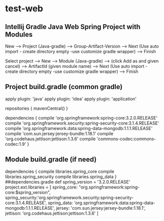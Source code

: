 # test-web

## Intellij Gradle Java Web Spring Project with Modules
New --> Project (Java-gradle) --> Group-Artifact-Version --> Next (Use auto import - create directory empty -use customize gradle wrapper) --> Finish

Select project --> New --> Module (Java-gradle) --> (click Add as and given cancel) --> ArtifactId (given module name) --> Next (Use auto import - create directory empty -use customize gradle wrapper) --> Finish


## Project build.gradle (common gradle)
apply plugin: 'java'
apply plugin: 'idea'
apply plugin: 'application'

repositories {
    mavenCentral()
}

dependencies {
    compile 'org.springframework:spring-core:3.2.0.RELEASE'
    compile 'org.springframework.security:spring-security-core:3.1.4.RELEASE'
    compile 'org.springframework.data:spring-data-mongodb:1.1.1.RELEASE'
    compile 'com.sun.jersey:jersey-bundle:1.18.1'
    compile 'org.codehaus.jettison:jettison:1.3.6'
    compile 'commons-codec:commons-codec:1.9'
}


## Module build.gradle (if need)
dependencies {
    compile libraries.spring_core
    compile libraries.spring_security
    compile libraries.spring_data
}
 ##dependencies.gradle
 def spring_version = '3.2.0.RELEASE'
  project.ext.libraries = [
        spring_core: "org.springframework:spring-core:$spring_version",
        spring_security:'org.springframework.security:spring-security-core:3.1.4.RELEASE',
        spring_data: 'org.springframework.data:spring-data-mongodb:1.1.1.RELEASE',
        jersey: 'com.sun.jersey:jersey-bundle:1.18.1',
        jettison: 'org.codehaus.jettison:jettison:1.3.6'
]
